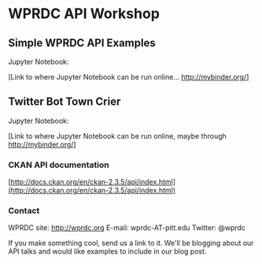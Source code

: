 # WPRDC API Workshop

## Simple WPRDC API Examples
Jupyter Notebook:

[Link to where Jupyter Notebook can be run online... http://mybinder.org/]

## Twitter Bot Town Crier
Jupyter Notebook:

[Link to where Jupyter Notebook can be run online, maybe through http://mybinder.org/]

### CKAN API documentation
[http://docs.ckan.org/en/ckan-2.3.5/api/index.html](http://docs.ckan.org/en/ckan-2.3.5/api/index.html)

### Contact
WPRDC site: http://wprdc.org
E-mail: wprdc-AT-pitt.edu
Twitter: @wprdc

If you make something cool, send us a link to it. We'll be blogging about our API talks and would like examples to include in our blog post.
